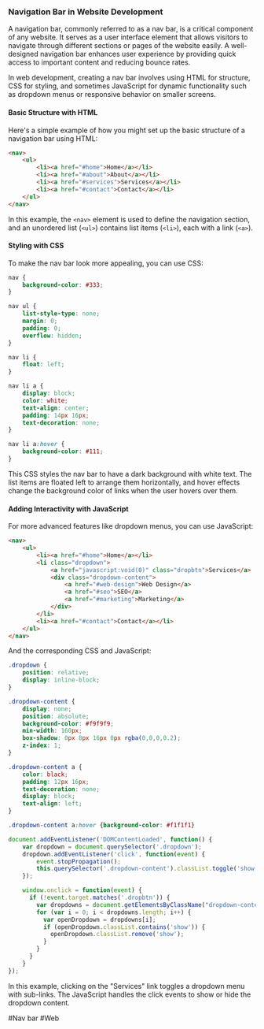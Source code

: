### Navigation Bar in Website Development

A navigation bar, commonly referred to as a nav bar, is a critical component of any website. It serves as a user interface element that allows visitors to navigate through different sections or pages of the website easily. A well-designed navigation bar enhances user experience by providing quick access to important content and reducing bounce rates.

In web development, creating a nav bar involves using HTML for structure, CSS for styling, and sometimes JavaScript for dynamic functionality such as dropdown menus or responsive behavior on smaller screens.

#### Basic Structure with HTML

Here's a simple example of how you might set up the basic structure of a navigation bar using HTML:

```html
<nav>
    <ul>
        <li><a href="#home">Home</a></li>
        <li><a href="#about">About</a></li>
        <li><a href="#services">Services</a></li>
        <li><a href="#contact">Contact</a></li>
    </ul>
</nav>
```

In this example, the `<nav>` element is used to define the navigation section, and an unordered list (`<ul>`) contains list items (`<li>`), each with a link (`<a>`).

#### Styling with CSS

To make the nav bar look more appealing, you can use CSS:

```css
nav {
    background-color: #333;
}

nav ul {
    list-style-type: none;
    margin: 0;
    padding: 0;
    overflow: hidden;
}

nav li {
    float: left;
}

nav li a {
    display: block;
    color: white;
    text-align: center;
    padding: 14px 16px;
    text-decoration: none;
}

nav li a:hover {
    background-color: #111;
}
```

This CSS styles the nav bar to have a dark background with white text. The list items are floated left to arrange them horizontally, and hover effects change the background color of links when the user hovers over them.

#### Adding Interactivity with JavaScript

For more advanced features like dropdown menus, you can use JavaScript:

```html
<nav>
    <ul>
        <li><a href="#home">Home</a></li>
        <li class="dropdown">
            <a href="javascript:void(0)" class="dropbtn">Services</a>
            <div class="dropdown-content">
                <a href="#web-design">Web Design</a>
                <a href="#seo">SEO</a>
                <a href="#marketing">Marketing</a>
            </div>
        </li>
        <li><a href="#contact">Contact</a></li>
    </ul>
</nav>
```

And the corresponding CSS and JavaScript:

```css
.dropdown {
    position: relative;
    display: inline-block;
}

.dropdown-content {
    display: none;
    position: absolute;
    background-color: #f9f9f9;
    min-width: 160px;
    box-shadow: 0px 8px 16px 0px rgba(0,0,0,0.2);
    z-index: 1;
}

.dropdown-content a {
    color: black;
    padding: 12px 16px;
    text-decoration: none;
    display: block;
    text-align: left;
}

.dropdown-content a:hover {background-color: #f1f1f1}
```

```javascript
document.addEventListener('DOMContentLoaded', function() {
    var dropdown = document.querySelector('.dropdown');
    dropdown.addEventListener('click', function(event) {
        event.stopPropagation();
        this.querySelector('.dropdown-content').classList.toggle('show');
    });

    window.onclick = function(event) {
      if (!event.target.matches('.dropbtn')) {
        var dropdowns = document.getElementsByClassName("dropdown-content");
        for (var i = 0; i < dropdowns.length; i++) {
          var openDropdown = dropdowns[i];
          if (openDropdown.classList.contains('show')) {
            openDropdown.classList.remove('show');
          }
        }
      }
    }
});
```

In this example, clicking on the "Services" link toggles a dropdown menu with sub-links. The JavaScript handles the click events to show or hide the dropdown content.

#Nav bar #Web